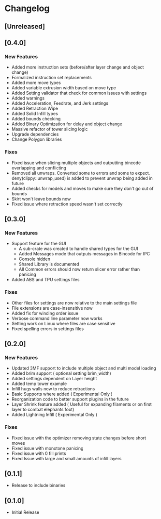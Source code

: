 # Changelog

## [Unreleased]


## [0.4.0]
### New Features
- Added more instruction sets (before/after layer change and object change)
- Formalized instruction set replacements
- Added more move types
- Added variable extrusion width based on move type
- Added Setting validator that check for common issues with settings
- Added warnings
- Added Acceleration, Feedrate, and Jerk settings
- Added Retraction Wipe
- Added Solid Infill types
- Added bounds checking
- Added Binary Optimization for delay and object change
- Massive refactor of tower slicing logic
- Upgrade dependencies
- Change Polygon libraries 

### Fixes
- Fixed issue when slicing multiple objects and outputting bincode overlapping and conflicting 
- Removed all unwraps. Converted some to errors and some to expect. deny(clippy::unwrap_used) is added to prevent unwrap being added in future
- Added checks for models and moves to make sure they don't go out of bounds
- Skirt won't leave bounds now
- Fixed issue where retraction speed wasn't set correctly

## [0.3.0]
### New Features
- Support feature for the GUI
  - A sub-crate was created to handle shared types for the GUI
  - Added Messages mode that outputs messages in Bincode for IPC
  - Console hidden
  - Shared Library is documented
  - All Common errors should now return slicer error rather than panicing
- Added ABS and TPU settings files

### Fixes
- Other files for settings are now relative to the main settings file
- File extensions are case-insensitive now
- Added fix for winding order issue 
- Verbose command line parameter now works
- Setting work on Linux where files are case sensitive
- Fixed spelling errors in settings files

## [0.2.0]
### New Features
- Updated 3MF support to include multiple object and multi model loading
- Added brim support ( optional setting brim_width)
- Added settings dependent on Layer height
- Added temp tower example
- Infill hugs walls now to reduce retractions
- Basic Supports where added ( Experimental Only )
- Reorganization code to better support plugins in the future
- Layer Shrink feature added ( Useful for expanding filaments or on first layer to combat elephants foot)
- Added Lightning Infill ( Experimental Only )

### Fixes
- Fixed issue with the optimizer removing state changes before short moves
- Fixed issue with monotone panicing
- Fixed issue with 0 fill prints
- Fixed Issue with large and small amounts of infill layers

## [0.1.1]
- Release to include binaries 

## [0.1.0]
- Initial Release
